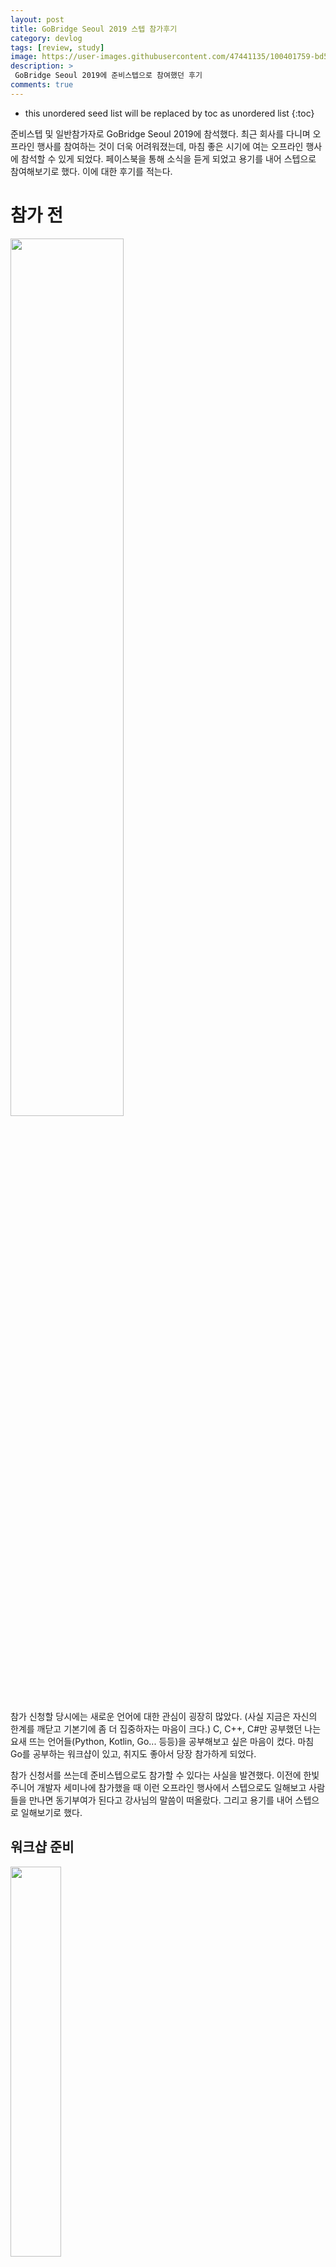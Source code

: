 ```yaml
---
layout: post
title: GoBridge Seoul 2019 스텝 참가후기
category: devlog
tags: [review, study]
image: https://user-images.githubusercontent.com/47441135/100401759-bd5e3a80-309d-11eb-9e5d-1b68139ea274.png
description: >
 GoBridge Seoul 2019에 준비스텝으로 참여했던 후기
comments: true
---
```


* this unordered seed list will be replaced by toc as unordered list
{:toc}

준비스텝 및 일반참가자로 GoBridge Seoul 2019에 참석했다. 최근 회사를 다니며 오프라인 행사를 참여하는 것이 더욱 어려워졌는데, 마침 좋은 시기에 여는 오프라인 행사에 참석할 수 있게 되었다. 페이스북을 통해 소식을 듣게 되었고 용기를 내어 스텝으로 참여해보기로 했다. 이에 대한 후기를 적는다. 


# 참가 전

<img src="https://user-images.githubusercontent.com/47441135/79192464-b6aeea00-7e63-11ea-9020-db7d31de84e0.jpg" width="60%" height="60%">

참가 신청할 당시에는 새로운 언어에 대한 관심이 굉장히 많았다. (사실 지금은 자신의 한계를 깨닫고 기본기에 좀 더 집중하자는 마음이 크다.) C, C++, C#만 공부했던 나는 요새 뜨는 언어들(Python, Kotlin, Go... 등등)을 공부해보고 싶은 마음이 컸다. 마침 Go를 공부하는 워크샵이 있고, 취지도 좋아서 당장 참가하게 되었다.

참가 신청서를 쓰는데 준비스텝으로도 참가할 수 있다는 사실을 발견했다. 이전에 한빛 주니어 개발자 세미나에 참가했을 때 이런 오프라인 행사에서 스텝으로도 일해보고 사람들을 만나면 동기부여가 된다고 강사님의 말씀이 떠올랐다. 그리고 용기를 내어 스텝으로 일해보기로 했다.


## 워크샵 준비

<img src="https://user-images.githubusercontent.com/47441135/79193086-e0b4dc00-7e64-11ea-8b69-1fa00e5acc11.jpg" width="40%">

행사 전까지는 매 주말 시간이 되는 날엔 회의에 참석하여 어떤 식으로 행사를 이끌어갈지, 필요한 건 무엇인지 이야기했다. 스텝은 처음이어서 처음엔 다른 분들이 하는 일이나 말을 살펴보는 작업을 했다. 후반부에는 나도 의견을 많이 내보았다.  

<img src="https://user-images.githubusercontent.com/47441135/79193138-faeeba00-7e64-11ea-80ff-a36be72e159e.jpg" width="55%"> <img src="https://user-images.githubusercontent.com/47441135/79202758-06e27800-7e75-11ea-846e-f547a8f4d9bc.jpg" width="31%"> 

그리고 포스터를 담당하여 만들었는데, 조금 작지만 유광으로 뽑아서 실물이 굉장히 멋지게 나왔다. 하지만 금융건물이다보니 건물 내부까지도 보안이 철저해서 딱히 포스터를 많이 붙이지 못했다. 그 점은 조금 아쉬웠다. 행사 당일, 스텝와 코치들은 조금 일찍 모였다. 뱅크샐러드 사무실에 처음 가봤는데 확실히 요즘 핫한 어플을 운영하는 회사답게 젊은 분위기가 가득했다. 전체적으로 초록색이 많아서 산뜻한 느낌이 들었고, 빈백과 안마기가 편안한 분위기였다. 

빠르게 다과를 준비하고, 취소자들이 꽤 있어서 조편성을 잠시 다듬었다. 그 후 조끼리 어느 공간을 사용할지 정하고, 참가자들을 맞을 준비를 했다. 확실히 다양하고 많은 사람들이 한자리에 모이다보니, 공지된 시간보다 일찍 오시는 분부터 행사 시작 후 오시는 분까지 다양했다. 행사장소 앞에 앉아 참가자들 안내를 하는데 참석선물인 컵을 받으시고 모두 좋아하셔서 기분이 좋았다.


# 워크샵 참가

<img src="https://user-images.githubusercontent.com/47441135/79202814-1bbf0b80-7e75-11ea-8850-3f5e8f23de70.jpg" width="60%">

우리 조는 어느정도 코딩을 접해본 분들이 모인 조였다. 가볍게 자기소개를 하고 변수부터 차근차근 나가는데 거의 아는 내용이었지만 문법을 익혀나가는 과정 중 Go언어가 어떤 언어인지 대강 윤곽이 그려졌다. 하지만 여전히 이해가 안가는 것이 있다. 변수 작성이나 세미콜론, 조건문 등은 여러 방식으로 쓸 수 있도록 문법적으로 열려있었는데, 중괄호에는 너무나 딱딱한 문법을 사용한다는 사실이다. 특히 사용하지 않는 변수나 함수, 패키지 등은 오류처리한다는 사실에 너무나도 놀랐다. 그리고 어째서 중괄호는 함수명이나 조건식 옆에 붙어있어야 하는걸까?

이러한 의문들은 둘째 날에 조금 적응이 되자 그냥 그런가보다 하고 넘어가게 되었다. 둘째 날엔 오전에 일찍 나와서 go언어의 포인터, 가변배열, 맵, 구조체 등 심화부분을 실험해보았다. 그래도 다른 언어들을 공부한 적이 있어서 빠르게 습득할 수 있었다. struct 내부에 slice로 변수를 선언하고 이를 map으로 저장하여 key값으로 불러오고, 포인터로 저장하는 실험을 함으로써 총체적으로 이해하려 했다.  이후 고루틴에 대해 개념만 익히고 시간이 없어서 실험은 해보지는 못했다. 동시성과 병렬성의  차이를 명확히 몰랐는데 교재에 자세히 적혀 있고 코치님께서 도와주셔서 어떤 개념인지 정확히 이해할 수 있게 되었다.

둘째 날 세션은 1시간 20분 정도여서 많은 걸 배우지는 못했다. 반복문에 대해 배웠는데, 신기하게도 go에는 반복문이 for문 하나뿐이다. 하지만 for 하나로도 while과 foreach가 가능하도록 만들었다. 물론 문법적으로 변화가 크지만 익숙해지면 못쓸 것도 아니었다. 언더바로 index를 대신하여 range를 지정하면 foreach와 동일하게 작동했고, 아예 조건문을 적지 않고 무한루프 내부에서 if()와 break로 빠져나온다면 while과 동일하게 작동한다. 

전체적으로 신기한 문법들이 많았다. 실습 때엔 Todo List를 웹서버를 이용하여 만들어보았다. 서버쪽에서 go가 어떤 식으로 사용되는지도 궁금했고, 개인적으로 서버단에 대한 흥미도 있어서 신청했다. 코치님께서 정말 자세히 설명해주셔서 대충은 이해할 수 있었다. 서버에 대한 흥미도를 기르고, 친밀도를 올릴 수 있는 좋은 시간이었다. 짧은 시간이었지만 이 실습을 고르길 잘했다는 생각이 들었다.


# 워크샵 뒷풀이

뒷풀이 및 네트워킹은 15명 정도가 참가하여 근처 치킨집에서 이루어졌다. ios 개발, 게임 개발, 안드로이드 개발, 웹 개발 등 다양한 환경에서 일하는 개발자분들과 공감가는 이야기와 회사 이야기 등을 나누며 새로운 것을 배우고 유대감을 쌓았다. 오프라인 행사는 시야가 넓어지는 기분이다. 내가 모르는 것들을 알고, 혹은 내가 알고 있었다고 생각하는 것들에 대한 틀을 깨주는 기회가 된다. 이런 행사가 있다는 것에 항상 고마울 따름이다.


# 스텝으로서의 소감

가장 좋았던 점은 행사 전반에 대한 이해도가 높아진다는 것이다. 첫날 세션이 끝나고 스텝과 코치가 모여 각 조가 대체적으로 어떤 분위기였는지, 어느 부분을 힘들어했는지 공유했다. 대부분 초보자 분들이라서 힘들어 했다는 의견이 있었고, 회의실에 들어가서 강의하셨던 코치 분은 조용해서 졸음이 오는 사람들이 많았다는 의견도 나왔다. 이를 다음날에 어떻게 수정하여 반영할지에 대해 잠시 토의를 하고 다음날을 위해 뒷정리를 하고 해산하였다. 이런 일련의 과정들이 쌓여서 나도 나중에 이런 행사를 주도해볼 수도 있지 않을까 하는 생각도 하게 되었다.

스텝과 코치로 만나 좀 더 네트워킹을 할 수 있는 시간이 많다는 점도 좋았다. 각지에서 열심히 살고 있는 다양한 사람들을 만나 이야기하는 것은 언제나 동기부여가 되고 힘이 된다. 후속스터디도 있다고 하니 시간이 난다면 꼭 참여해야겠다. 이번이 2회차이니 내년도에도 참가하게 된다면 코치로서 한 번 참가해보고 싶다.

코치님들께 감사하고 다음에도 이런 좋은 오프라인 행사에 참여할 수 있게 되기를 바란다.
